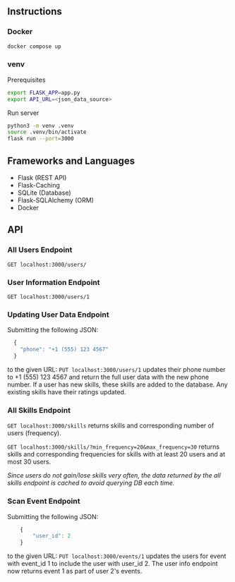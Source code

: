 ## Instructions
### Docker
```zsh
docker compose up
```
### venv
Prerequisites
```zsh
export FLASK_APP=app.py
export API_URL=<json_data_source>
```
Run server
```zsh
python3 -m venv .venv
source .venv/bin/activate
flask run --port=3000
```

## Frameworks and Languages
- Flask (REST API)
- Flask-Caching
- SQLite (Database)
- Flask-SQLAlchemy (ORM)
- Docker

## API
### All Users Endpoint
`GET localhost:3000/users/`

### User Information Endpoint
`GET localhost:3000/users/1`

### Updating User Data Endpoint
Submitting the following JSON:
```javascript
  {
    "phone": "+1 (555) 123 4567"
  }
```
to the given URL: `PUT localhost:3000/users/1` updates their phone number to +1 (555) 123 4567 and return the full user data with the new phone number. If a user has new skills, these skills are added to the database. Any existing skills have their ratings updated.

### All Skills Endpoint
`GET localhost:3000/skills` returns skills and corresponding number of users (frequency).

`GET localhost:3000/skills/?min_frequency=20&max_frequency=30` returns skills and corresponding frequencies for skills with at least 20 users and at most 30 users.

*Since users do not gain/lose skills very often, the data returned by the all skills endpoint is cached to avoid querying DB each time.*

### Scan Event Endpoint
Submitting the following JSON:
```javascript
    {
        "user_id": 2
    }
```
to the given URL: `PUT localhost:3000/events/1` updates the users for event with event_id 1 to include the user with user_id 2. The user info endpoint now returns event 1 as part of user 2's events.